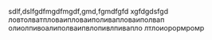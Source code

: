 sdlf,dslfgdfmgdfmgdf,gmd,fgmdfgfd
xgfdgdsfgd
ловтолватпловаипловаиполивапловаиполвап
олиолпивоалиполваипвлопивлпивапло
лтлоиорормромр
